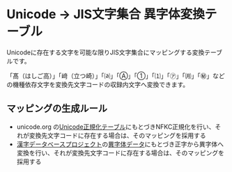 # Unicode → JIS文字集合 異字体変換テーブル

Unicodeに存在する文字を可能な限りJIS文字集合にマッピングする変換テーブルです。

「髙（はしご高）」「﨑（立つ崎）」「⒜」「Ⓐ」「①」「⑴」「㋐」「㈪」「㊙」などの機種依存文字を変換先文字コードの収録内文字へ変換できます。

## マッピングの生成ルール

* unicode.org の[Unicode正規化テーブル](http://unicode.org/Public/10.0.0/ucd/NormalizationTest.txt)にもとづきNFKC正規化を行い、それが変換先文字コードに存在する場合は、そのマッピングを採用する
* [漢字データベースプロジェクト](http://kanji-database.sourceforge.net/)の[異字体データ](https://github.com/cjkvi/cjkvi-variants)にもとづき正字から異字体へ変換を行い、それが変換先文字コードに存在する場合は、そのマッピングを採用する
